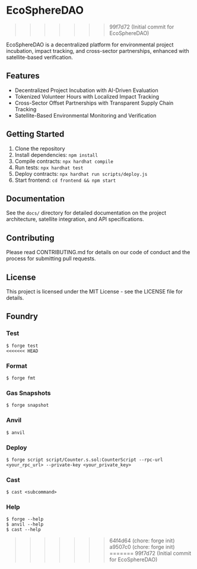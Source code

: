# EcoSphereDAO
>>>>>>> 99f7d72 (Initial commit for EcoSphereDAO)

EcoSphereDAO is a decentralized platform for environmental project incubation, impact tracking, and cross-sector partnerships, enhanced with satellite-based verification.

## Features

- Decentralized Project Incubation with AI-Driven Evaluation
- Tokenized Volunteer Hours with Localized Impact Tracking
- Cross-Sector Offset Partnerships with Transparent Supply Chain Tracking
- Satellite-Based Environmental Monitoring and Verification

## Getting Started

1. Clone the repository
2. Install dependencies: `npm install`
3. Compile contracts: `npx hardhat compile`
4. Run tests: `npx hardhat test`
5. Deploy contracts: `npx hardhat run scripts/deploy.js`
6. Start frontend: `cd frontend && npm start`

## Documentation

See the `docs/` directory for detailed documentation on the project architecture, satellite integration, and API specifications.

## Contributing

Please read CONTRIBUTING.md for details on our code of conduct and the process for submitting pull requests.

## License

This project is licensed under the MIT License - see the LICENSE file for details.

## Foundry

### Test

```shell
$ forge test
<<<<<<< HEAD
```

### Format

```shell
$ forge fmt
```

### Gas Snapshots

```shell
$ forge snapshot
```

### Anvil

```shell
$ anvil
```

### Deploy

```shell
$ forge script script/Counter.s.sol:CounterScript --rpc-url <your_rpc_url> --private-key <your_private_key>
```

### Cast

```shell
$ cast <subcommand>
```

### Help

```shell
$ forge --help
$ anvil --help
$ cast --help
```
>>>>>>> 64f4d64 (chore: forge init)
>>>>>>> a9507c0 (chore: forge init)
=======
>>>>>>> 99f7d72 (Initial commit for EcoSphereDAO)
